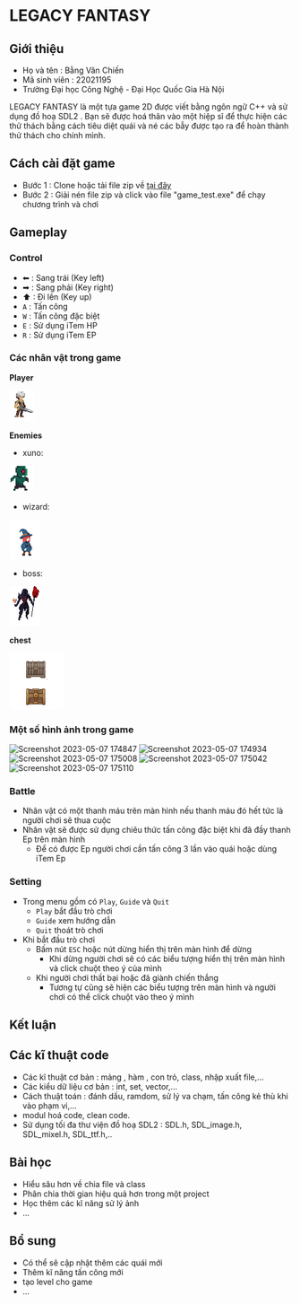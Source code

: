 # LEGACY FANTASY

## Giới thiệu

- Họ và tên : Bằng Văn Chiến 
- Mã sinh viên : 22021195
- Trường Đại học Công Nghệ - Đại Học Quốc Gia Hà Nội 

LEGACY FANTASY là một tựa game 2D được viết bằng ngôn ngữ C++ và sử dụng đồ hoạ SDL2 . Bạn sẽ được hoá thân vào một hiệp sĩ để thực hiện các thử thách bằng cách tiêu diệt quái và né các bẫy được tạo ra để hoàn thành thử thách cho chính mình.
## Cách cài đặt game 
- Bước 1 : Clone hoặc tải file zip về [tại đây](https://github.com/chien04/Project/archive/refs/heads/master.zip)
- Bước 2 : Giải nén file zip và click vào file "game_test.exe" để chạy chương trình và chơi

## Gameplay
### Control
- ⬅ : Sang trái (Key left)
- ➡ : Sang phải (Key right)
- ⬆  : Đi lên (Key up)
- `A` : Tấn công
- `W` : Tấn công đặc biệt
- `E` : Sử dụng iTem HP
- `R` : Sử dụng iTem EP
### Các nhân vật trong game
**Player**

![player_sheet](https://github.com/chien04/Project/blob/master/image/playergit.png)

**Enemies**
- xuno: 

![player_sheet](https://github.com/chien04/Project/blob/master/image/xuno.png)

- wizard:

![player_sheet](https://github.com/chien04/Project/blob/master/image/wizardgit.png)

- boss:

![player_sheet](https://github.com/chien04/Project/blob/master/image/bossgit.png)

**chest**

![player_sheet](https://github.com/chien04/Project/blob/master/image/chest.png)

### Một số hình ảnh trong game
![Screenshot 2023-05-07 174847](https://user-images.githubusercontent.com/127939164/236673425-323c55e1-9af4-44dc-a6c4-78285ef56087.png)
![Screenshot 2023-05-07 174934](https://user-images.githubusercontent.com/127939164/236673433-fa0aa122-007b-4f77-8fe7-5f36434ecd74.png)
![Screenshot 2023-05-07 175008](https://user-images.githubusercontent.com/127939164/236673438-6e4359e1-c541-4d63-9ffe-66b7f937effb.png)
![Screenshot 2023-05-07 175042](https://user-images.githubusercontent.com/127939164/236673442-f8847acd-9670-4148-bc10-f0f12e2cd837.png)
![Screenshot 2023-05-07 175110](https://user-images.githubusercontent.com/127939164/236673447-83467845-fd87-4859-8131-c4c5cb4e6897.png)

### Battle
- Nhân vật có một thanh máu trên màn hình nếu thanh máu đó hết tức là người chơi sẽ thua cuộc
- Nhân vật sẽ được sử dụng chiêu thức tấn công đặc biệt khi đã đầy thanh Ep trên màn hình
  - Để có được Ep người chơi cần tấn công 3 lần vào quái hoặc dùng iTem Ep

### Setting
- Trong menu gồm có `Play`, `Guide` và `Quit`
  - `Play` bắt đầu trò chơi 
  - `Guide` xem hướng dẫn 
  - `Quit` thoát trò chơi
- Khi bắt đầu trò chơi
  - Bấm nút `ESC` hoặc nút dừng hiển thị trên màn hình để dừng
    - Khi dừng người chơi sẽ có các biểu tượng hiển thị trên màn hình và click chuột theo ý của mình
  - Khi người chơi thất bại hoặc đã giành chiến thắng 
    - Tương tự cũng sẽ hiện các biểu tượng trên màn hình và người chơi có thể click chuột vào theo ý mình 
    
## Kết luận
## Các kĩ thuật code
- Các kĩ thuật cơ bản : mảng , hàm , con trỏ, class, nhập xuất file,...
- Các kiểu dữ liệu cơ bản : int, set, vector,...
- Cách thuật toán : đánh dấu, ramdom, sử lý va chạm, tấn công kẻ thù khi vào phạm vi,... 
- modul hoá code, clean code.
- Sử dụng tối đa thư viện đồ hoạ SDL2 : SDL.h, SDL_image.h, SDL_mixel.h, SDL_ttf.h,..
## Bài học
- Hiểu sâu hơn về chia file và class 
- Phân chia thời gian hiệu quả hơn trong một project
- Học thêm các kĩ năng sử lý ảnh 
- ...
## Bổ sung
- Có thể sẽ cập nhật thêm các quái mới 
- Thêm kĩ năng tấn công mới 
- tạo level cho game 
- ...
